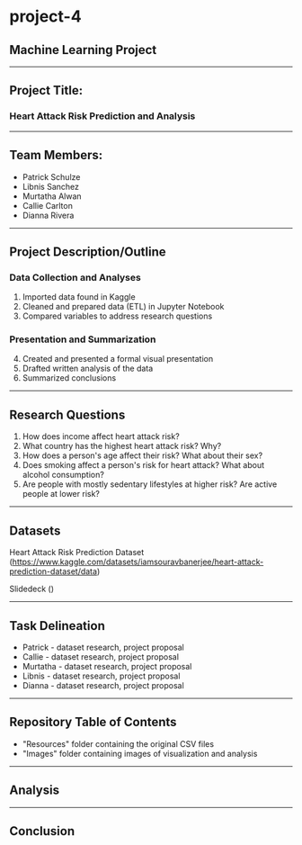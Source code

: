 # project-4
## Machine Learning Project
-------------------------------------------------------------------------------

## Project Title:
### Heart Attack Risk Prediction and Analysis
-------------------------------------------------------------------------------

## Team Members:
* Patrick Schulze
* Libnis Sanchez
* Murtatha Alwan
* Callie Carlton
* Dianna Rivera

-------------------------------------------------------------------------------

## Project Description/Outline
### Data Collection and Analyses
1. Imported data found in Kaggle
2. Cleaned and prepared data (ETL) in Jupyter Notebook
3. Compared variables to address research questions

### Presentation and Summarization 
4. Created and presented a formal visual presentation
5. Drafted written analysis of the data
6. Summarized conclusions

-------------------------------------------------------------------------------

## Research Questions
1. How does income affect heart attack risk?
2. What country has the highest heart attack risk? Why?
3. How does a person's age affect their risk? What about their sex?
4. Does smoking affect a person's risk for heart attack? What about alcohol consumption?
5. Are people with mostly sedentary lifestyles at higher risk? Are active people at lower risk?

-------------------------------------------------------------------------------

## Datasets
Heart Attack Risk Prediction Dataset
(https://www.kaggle.com/datasets/iamsouravbanerjee/heart-attack-prediction-dataset/data)

Slidedeck
()

-------------------------------------------------------------------------------

## Task Delineation
* Patrick - dataset research, project proposal
* Callie - dataset research, project proposal
* Murtatha - dataset research, project proposal
* Libnis - dataset research, project proposal
* Dianna - dataset research, project proposal

-------------------------------------------------------------------------------

## Repository Table of Contents
* "Resources" folder containing the original CSV files
* "Images" folder containing images of visualization and analysis

-------------------------------------------------------------------------------

## Analysis


-------------------------------------------------------------------------------

## Conclusion
